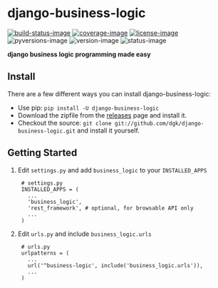 # django-business-logic

[![build-status-image]][travis] [![coverage-image]][codecov] [![license-image]][license] ![pyversions-image] ![version-image] ![status-image]

**django business logic programming made easy**

## Install
There are a few different ways you can install django-business-logic:

* Use pip: `pip install -U django-business-logic`
* Download the zipfile from the [releases](https://github.com/dgk/django-business-logic/releases) page and install it. 
* Checkout the source: `git clone git://github.com/dgk/django-business-logic.git` and install it yourself.

## Getting Started

1. Edit `settings.py` and add  `business_logic` to your `INSTALLED_APPS` 
    
        # settings.py
        INSTALLED_APPS = (
          ...
          'business_logic',
          'rest_framework', # optional, for browsable API only
          ...
        )

1. Edit `urls.py` and include `business_logic.urls`
 
        # urls.py
        urlpatterns = (
          ...
          url('^business-logic', include('business_logic.urls')),
          ...
        )
 
[build-status-image]: https://img.shields.io/travis/dgk/django-business-logic.svg
[coverage-image]: https://img.shields.io/codecov/c/github/dgk/django-business-logic.svg
[codecov]: https://codecov.io/gh/dgk/django-business-logic
[travis]: http://travis-ci.org/dgk/django-business-logic?branch=master
[license-image]: https://img.shields.io/pypi/l/django-business-logic.svg
[license]: https://github.com/dgk/django-business-logic/blob/master/LICENSE.txt
[pyversions-image]: https://img.shields.io/pypi/pyversions/django-business-logic.svg
[version-image]: https://img.shields.io/pypi/v/django-business-logic.svg
[status-image]: https://img.shields.io/pypi/status/django-business-logic.svg
